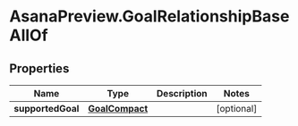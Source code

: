 # AsanaPreview.GoalRelationshipBaseAllOf

## Properties

Name | Type | Description | Notes
------------ | ------------- | ------------- | -------------
**supportedGoal** | [**GoalCompact**](GoalCompact.md) |  | [optional] 


